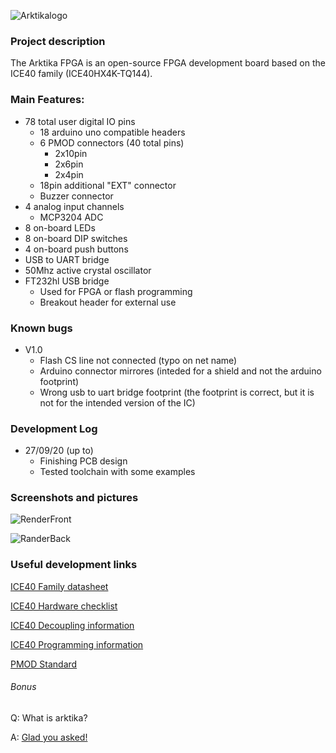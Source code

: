 ![Arktikalogo](https://i.imgur.com/5k2WZ2Z.png)

### Project description

The Arktika FPGA is an open-source FPGA development board based on the ICE40 family (ICE40HX4K-TQ144).



### Main Features:

* 78 total user digital IO pins
  * 18 arduino uno compatible headers
  * 6 PMOD connectors (40 total pins)
    * 2x10pin
    * 2x6pin
    * 2x4pin
  * 18pin additional "EXT" connector
  * Buzzer connector
* 4 analog input channels
  * MCP3204 ADC
* 8 on-board LEDs
* 8 on-board DIP switches
* 4 on-board push buttons
* USB to UART bridge
* 50Mhz active crystal oscillator
* FT232hl USB bridge
  * Used for FPGA or flash programming
  * Breakout header for external use

### Known bugs
* V1.0
  * Flash CS line not connected (typo on net name)
  * Arduino connector mirrores (inteded for a shield and not the arduino footprint)
  * Wrong usb to uart bridge footprint (the footprint is correct, but it is not for the intended version of the IC)

### Development Log

* 27/09/20 (up to)
  * Finishing PCB design
  * Tested toolchain with some examples



### Screenshots and pictures

![RenderFront](https://i.imgur.com/KX3n163.png)

![RanderBack](https://i.imgur.com/AmG7YX3.png)

### Useful development links

[ICE40 Family datasheet](https://static6.arrow.com/aropdfconversion/5a93cb52911751cf0d102889c061f1e82d924150/3ice40lphxfamilydatasheet.pdf)

[ICE40 Hardware checklist](http://www.latticesemi.com/~/media/LatticeSemi/Documents/ApplicationNotes/IK/iCE40HardwareChecklist.pdf?document_id=47779)

[ICE40 Decoupling information](https://www.latticesemi.com/-/media/LatticeSemi/Documents/ApplicationNotes/PT/PowerDecouplingandBypassFilteringforProgrammableDevices.ashx?document_id=8374)

[ICE40 Programming information](http://www.latticesemi.com/dynamic/view_document.cfm?document_id=46502)

[PMOD Standard](http://digilentinc.com/Pmods/Digilent-Pmod_%20Interface_Specification.pdf)

###### Bonus

Q: What is arktika?

A: [Glad you asked!](https://en.wikipedia.org/wiki/Arktika_(1972_icebreaker))

